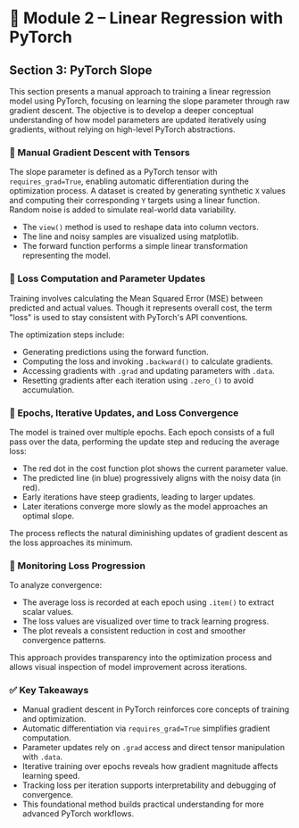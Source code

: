 # 📘 Module 2 – Linear Regression with PyTorch

## Section 3: PyTorch Slope

This section presents a manual approach to training a linear regression model using PyTorch, focusing on learning the slope parameter through raw gradient descent. The objective is to develop a deeper conceptual understanding of how model parameters are updated iteratively using gradients, without relying on high-level PyTorch abstractions.

### 🔹 Manual Gradient Descent with Tensors

The slope parameter is defined as a PyTorch tensor with `requires_grad=True`, enabling automatic differentiation during the optimization process. A dataset is created by generating synthetic `X` values and computing their corresponding `Y` targets using a linear function. Random noise is added to simulate real-world data variability.

- The `view()` method is used to reshape data into column vectors.
- The line and noisy samples are visualized using matplotlib.
- The forward function performs a simple linear transformation representing the model.

### 🔹 Loss Computation and Parameter Updates

Training involves calculating the Mean Squared Error (MSE) between predicted and actual values. Though it represents overall cost, the term "loss" is used to stay consistent with PyTorch's API conventions.

The optimization steps include:

- Generating predictions using the forward function.
- Computing the loss and invoking `.backward()` to calculate gradients.
- Accessing gradients with `.grad` and updating parameters with `.data`.
- Resetting gradients after each iteration using `.zero_()` to avoid accumulation.

### 🔹 Epochs, Iterative Updates, and Loss Convergence

The model is trained over multiple epochs. Each epoch consists of a full pass over the data, performing the update step and reducing the average loss:

- The red dot in the cost function plot shows the current parameter value.
- The predicted line (in blue) progressively aligns with the noisy data (in red).
- Early iterations have steep gradients, leading to larger updates.
- Later iterations converge more slowly as the model approaches an optimal slope.

The process reflects the natural diminishing updates of gradient descent as the loss approaches its minimum.

### 🔹 Monitoring Loss Progression

To analyze convergence:

- The average loss is recorded at each epoch using `.item()` to extract scalar values.
- The loss values are visualized over time to track learning progress.
- The plot reveals a consistent reduction in cost and smoother convergence patterns.

This approach provides transparency into the optimization process and allows visual inspection of model improvement across iterations.

### ✅ Key Takeaways

- Manual gradient descent in PyTorch reinforces core concepts of training and optimization.
- Automatic differentiation via `requires_grad=True` simplifies gradient computation.
- Parameter updates rely on `.grad` access and direct tensor manipulation with `.data`.
- Iterative training over epochs reveals how gradient magnitude affects learning speed.
- Tracking loss per iteration supports interpretability and debugging of convergence.
- This foundational method builds practical understanding for more advanced PyTorch workflows.
